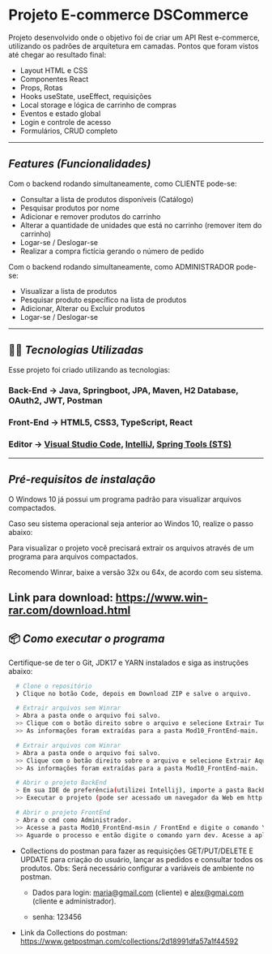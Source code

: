# Projeto E-commerce DSCommerce
Projeto desenvolvido onde o objetivo foi de criar um API Rest e-commerce, utilizando os padrões de arquitetura em camadas.
Pontos que foram vistos até chegar ao resultado final:
- Layout HTML e CSS
- Componentes React
- Props, Rotas
- Hooks useState, useEffect, requisições
- Local storage e lógica de carrinho de compras
- Eventos e estado global
- Login e controle de acesso
- Formulários, CRUD completo

---
## *Features (Funcionalidades)*
Com o backend rodando simultaneamente, como CLIENTE pode-se:
- Consultar a lista de produtos disponíveis (Catálogo)
- Pesquisar produtos por nome
- Adicionar e remover produtos do carrinho
- Alterar a quantidade de unidades que está no carrinho (remover item do carrinho)
- Logar-se / Deslogar-se
- Realizar a compra fictícia gerando o número de pedido

Com o backend rodando simultaneamente, como ADMINISTRADOR pode-se:
- Visualizar a lista de produtos
- Pesquisar produto específico na lista de produtos
- Adicionar, Alterar ou Excluir produtos
- Logar-se / Deslogar-se

---
## 👨‍💻️ *Tecnologias Utilizadas*
Esse projeto foi criado utilizando as tecnologias:
### Back-End  -> Java, Springboot, JPA, Maven, H2 Database, OAuth2, JWT, Postman
### Front-End  ->  HTML5, CSS3, TypeScript, React
### Editor  -> [Visual Studio Code](https://code.visualstudio.com/), [IntelliJ](https://www.jetbrains.com/idea/download/?fromIDE=&section=windows), [Spring Tools (STS)](https://spring.io/tools)

---
## *Pré-requisitos de instalação* 
O Windows 10 já possui um programa padrão para visualizar arquivos compactados.

Caso seu sistema operacional seja anterior ao Windos 10, realize o passo abaixo:

Para visualizar o projeto você precisará extrair os arquivos através de um programa para arquivos compactados.

Recomendo Winrar, baixe a versão 32x ou 64x, de acordo com seu sistema.

Link para download:
https://www.win-rar.com/download.html
---
## 📦️ *Como executar o programa*
Certifique-se de ter o Git, JDK17 e YARN instalados e siga as instruções abaixo:
```bash
  # Clone o repositório
  ❯ Clique no botão Code, depois em Download ZIP e salve o arquivo.

  # Extrair arquivos sem Winrar
  > Abra a pasta onde o arquivo foi salvo.
  >> Clique com o botão direito sobre o arquivo e selecione Extrair Tudo.
  >> As informações foram extraídas para a pasta Mod10_FrontEnd-main.

  # Extrair arquivos com Winrar
  > Abra a pasta onde o arquivo foi salvo.
  >> Clique com o botão direito sobre o arquivo e selecione Extrair Aqui (Extract Here em inglês).
  >> As informações foram extraídas para a pasta Mod10_FrontEnd-main.

  # Abrir o projeto BackEnd
  > Em sua IDE de preferência(utilizei Intellij), importe a pasta BackEnd e faça o update das dependências maven.
  >> Executar o projeto (pode ser acessado um navegador da Web em http://localhost:8080/).

  # Abrir o projeto FrontEnd
  > Abra o cmd como Administrador.
  >> Acesse a pasta Mod10_FrontEnd-msin / FrontEnd e digite o comando Yarn.
  >> Aguarde o processo e então digite o comando yarn dev. Acesse a aplicação em http://http://localhost:5173/

```
- Collections do postman para fazer as requisições GET/PUT/DELETE E UPDATE para criação do usuário, lançar as pedidos e consultar todos os produtos. Obs: Será necessário configurar a variáveis de ambiente no postman.  

   - Dados para login: maria@gmail.com (cliente) e alex@gmai.com (cliente e administrador).  

   - senha: 123456

- Link da Collections do postman: https://www.getpostman.com/collections/2d18991dfa57a1f44592
